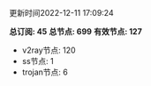 更新时间2022-12-11 17:09:24

**总订阅: 45**
**总节点: 699**
**有效节点: 127**
- v2ray节点: 120
- ss节点: 1
- trojan节点: 6
